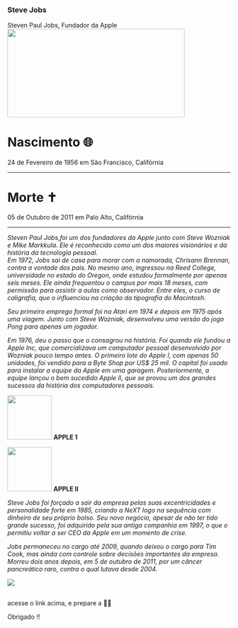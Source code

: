 ###  Steve Jobs 
Steven Paul Jobs, Fundador da Apple 
<img src="https://media0.giphy.com/media/CTkWFZ1IDvsfS/giphy.gif?cid=ecf05e47n9dj8c6eewdj6i4qzvkx635tde0gbrcoy156i7dl&rid=giphy.gif&ct=g" height="200" width=" 400" align="center"/> <br>


#  Nascimento 🌐
  24 de Fevereiro de 1956 em São Francisco, Califórnia <br><hr>
#   Morte ✝️
  05 de Outubro de 2011 em Palo Alto, Califórnia<br>
<hr>
<p>
  <p>
    <p>
      




<div>
  
 <i> Steven Paul Jobs,foi um dos fundadores da Apple junto com Steve Wozniak e Mike Markkula.
Ele é reconhecido como um dos maiores visionários e da história da tecnologia pessoal.<br>
Em 1972, Jobs sai de casa para morar com a namorada, Chrisann Brennan, contra a vontade dos pais.
No mesmo ano, ingressou na Reed College, universidade no estado do Oregon, onde estudou formalmente por apenas seis meses.
Ele ainda frequentou o campus por mais 18 meses, com permissão para assistir a aulas como observador.
Entre eles, o curso de caligrafia, que o influenciou na criação da tipografia do Macintosh.<p>

Seu primeiro emprego formal foi na Atari em 1974 e depois em 1975 após uma viagem. 
Junto com Steve Wozniak, desenvolveu uma versão do jogo Pong para apenas um jogador.<p>
   
   
Em 1976, deu o passo que o consagrou na história. Foi quando ele fundou a Apple Inc, que comercializava um computador pessoal desenvolvido por Wozniak pouco tempo antes.
O primeiro lote do Apple I, com apenas 50 unidades, foi vendido para a Byte Shop por US$ 25 mil.
O capital foi usado para instalar a equipe da Apple em uma garagem.
 Posteriormente, a equipe lançou o bem sucedido Apple II, que se provou um dos grandes sucessos da história dos computadores pessoais.</i>
  
  
  
<div>
<img src="https://macmagazine.com.br/wp-content/uploads/2022/05/31-apple-i-woz-800x601.jpg" height="100" width=" 100">
 <b> APPLE 1</b> <p>

<img src="https://img-9gag-fun.9cache.com/photo/a8EYN5Z_700bwp.webp" height="100" width=" 100">
<b> APPLE II </b> <p>
</div>
 
    
    
  <i> Steve Jobs foi forçado a sair da empresa pelas suas excentricidades e personalidade forte em 1985, criando a NeXT logo na sequência com dinheiro de seu próprio bolso.
Seu novo negócio, apesar de não ter tido grande sucesso, foi adquirido pela sua antiga companhia em 1997,
o que o permitiu voltar a ser CEO da Apple em um momento de crise.<p> 
Jobs permaneceu no cargo até 2009, quando deixou o cargo para Tim Cook, mas ainda com controle sobre decisões importantes da empresa.<br> Morreu dois anos depois, em 5 de outubro de 2011, por um câncer pancreático raro, contra o qual lutava desde 2004.

</i>
    


<a href="https://www.youtube.com/watch?v=nx2u8iUpzPo&ab_channel=IdentidadeDigital" target="_blank"><img src="https://img.shields.io/badge/YouTube-FF0000?style=for-the-badge&logo=youtube&logoColor=white" target="_blank"></a>



##

  acesse o link acima, e prepare a 🍿🍹<p>Obrigado !!


  
   
  
  
  
  
  
